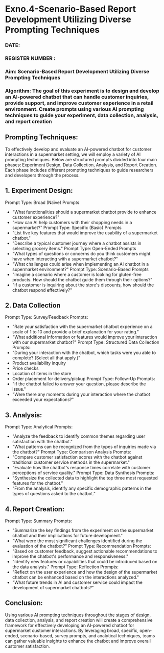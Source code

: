 # Exno.4-Scenario-Based Report Development Utilizing Diverse Prompting Techniques
### DATE:                                                                            
### REGISTER NUMBER : 
### Aim: Scenario-Based Report Development Utilizing Diverse Prompting Techniques
### Algorithm:  The goal of this experiment is to design and develop an AI-powered chatbot that can handle customer inquiries, provide support, and improve customer experience in a retail environment. Create prompts using various AI prompting techniques to guide your experiment, data collection, analysis, and report creation

## Prompting Techniques:
To effectively develop and evaluate an AI-powered chatbot for customer interactions in a
supermarket setting, we will employ a variety of AI prompting techniques. Below are
structured prompts divided into four main phases: Experiment Design, Data Collection,
Analysis, and Report Creation. Each phase includes different prompting techniques to guide
researchers and developers through the process.
## 1. Experiment Design:
Prompt Type: Broad (Naïve) Prompts
- "What functionalities should a supermarket chatbot provide to enhance customer
experience?"
- "How can AI help customers with their shopping needs in a supermarket?"
Prompt Type: Specific (Basic) Prompts
- "List five key features that would improve the usability of a supermarket chatbot."
- "Describe a typical customer journey where a chatbot assists in selecting grocery items."
Prompt Type: Open-Ended Prompts
- "What types of questions or concerns do you think customers might have when
interacting with a supermarket chatbot?"
- "What challenges could arise when implementing an AI chatbot in a supermarket
environment?"
Prompt Type: Scenario-Based Prompts
- "Imagine a scenario where a customer is looking for gluten-free products. How should the
chatbot guide them through their options?"
- "If a customer is inquiring about the store's discounts, how should the chatbot respond
effectively?"
## 2. Data Collection
Prompt Type: Survey/Feedback Prompts:
- "Rate your satisfaction with the supermarket chatbot experience on a scale of 1 to 10 and
provide a brief explanation for your rating."
- "What additional information or features would improve your interaction with our
supermarket chatbot?"
Prompt Type: Structured Data Collection Prompts:
- "During your interaction with the chatbot, which tasks were you able to complete? (Select
all that apply.)"
- Product availability inquiry
- Price checks
- Location of items in the store
- Order placement for delivery/pickup
Prompt Type: Follow-Up Prompts:
- "If the chatbot failed to answer your question, please describe the issue."
- "Were there any moments during your interaction where the chatbot exceeded your
expectations?"
## 3. Analysis:
Prompt Type: Analytical Prompts:
- "Analyze the feedback to identify common themes regarding user satisfaction with the
chatbot."
- "What patterns can be recognized from the types of inquiries made via the chatbot?"
Prompt Type: Comparison Analysis Prompts:
- "Compare customer satisfaction scores with the chatbot against traditional customer
service methods in the supermarket."
- "Evaluate how the chatbot's response times correlate with customer perceptions of
service quality."
Prompt Type: Data Synthesis Prompts:
- "Synthesize the collected data to highlight the top three most requested features for the
chatbot."
- "From the analysis, identify any specific demographic patterns in the types of questions
asked to the chatbot."
## 4. Report Creation:
Prompt Type: Summary Prompts:
- "Summarize the key findings from the experiment on the supermarket chatbot and their
implications for future development."
- "What were the most significant challenges identified during the evaluation of the
chatbot?"
Prompt Type: Recommendation Prompts:
- "Based on customer feedback, suggest actionable recommendations to improve the
chatbot's performance and responsiveness."
- "Identify new features or capabilities that could be introduced based on the data
analysis."
Prompt Type: Reflection Prompts:
- "Reflect on the user experience and how the design of the supermarket chatbot can be
enhanced based on the interactions analyzed."
- "What future trends in AI and customer service could impact the development of
supermarket chatbots?"
## Conclusion:
Using various AI prompting techniques throughout the stages of design, data collection,
analysis, and report creation will create a comprehensive framework for effectively
developing an AI-powered chatbot for supermarket customer interactions. By leveraging
broad, specific, open-ended, scenario-based, survey prompts, and analytical techniques,
teams can gather valuable insights to enhance the chatbot and improve overall customer
satisfaction.




